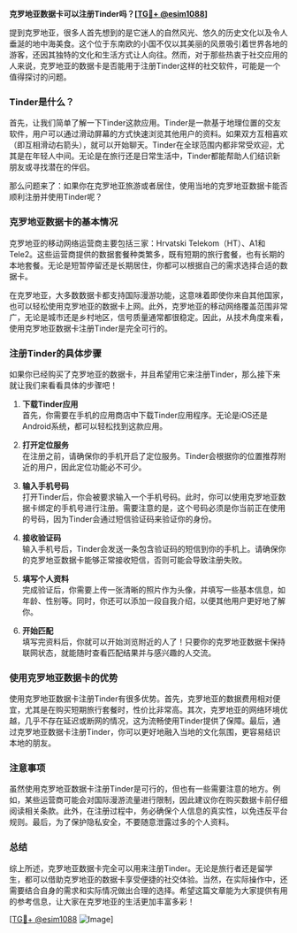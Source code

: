 **克罗地亚数据卡可以注册Tinder吗？[[TG💪+ @esim1088](https://t.me/s/esim1088)]**

提到克罗地亚，很多人首先想到的是它迷人的自然风光、悠久的历史文化以及令人垂涎的地中海美食。这个位于东南欧的小国不仅以其美丽的风景吸引着世界各地的游客，还因其独特的文化和生活方式让人向往。然而，对于那些热衷于社交应用的人来说，克罗地亚的数据卡是否能用于注册Tinder这样的社交软件，可能是一个值得探讨的问题。

### Tinder是什么？

首先，让我们简单了解一下Tinder这款应用。Tinder是一款基于地理位置的交友软件，用户可以通过滑动屏幕的方式快速浏览其他用户的资料。如果双方互相喜欢（即互相滑动右箭头），就可以开始聊天。Tinder在全球范围内都非常受欢迎，尤其是在年轻人中间。无论是在旅行还是日常生活中，Tinder都能帮助人们结识新朋友或寻找潜在的伴侣。

那么问题来了：如果你在克罗地亚旅游或者居住，使用当地的克罗地亚数据卡能否顺利注册并使用Tinder呢？

### 克罗地亚数据卡的基本情况

克罗地亚的移动网络运营商主要包括三家：Hrvatski Telekom（HT）、A1和Tele2。这些运营商提供的数据套餐种类繁多，既有短期的旅行套餐，也有长期的本地套餐。无论是短暂停留还是长期居住，你都可以根据自己的需求选择合适的数据卡。

在克罗地亚，大多数数据卡都支持国际漫游功能，这意味着即使你来自其他国家，也可以轻松使用克罗地亚的数据卡上网。此外，克罗地亚的移动网络覆盖范围非常广，无论是城市还是乡村地区，信号质量通常都很稳定。因此，从技术角度来看，使用克罗地亚数据卡注册Tinder是完全可行的。

### 注册Tinder的具体步骤

如果你已经购买了克罗地亚的数据卡，并且希望用它来注册Tinder，那么接下来就让我们来看看具体的步骤吧！

1. **下载Tinder应用**  
   首先，你需要在手机的应用商店中下载Tinder应用程序。无论是iOS还是Android系统，都可以轻松找到这款应用。

2. **打开定位服务**  
   在注册之前，请确保你的手机开启了定位服务。Tinder会根据你的位置推荐附近的用户，因此定位功能必不可少。

3. **输入手机号码**  
   打开Tinder后，你会被要求输入一个手机号码。此时，你可以使用克罗地亚数据卡绑定的手机号进行注册。需要注意的是，这个号码必须是你当前正在使用的号码，因为Tinder会通过短信验证码来验证你的身份。

4. **接收验证码**  
   输入手机号后，Tinder会发送一条包含验证码的短信到你的手机上。请确保你的克罗地亚数据卡能够正常接收短信，否则可能会导致注册失败。

5. **填写个人资料**  
   完成验证后，你需要上传一张清晰的照片作为头像，并填写一些基本信息，如年龄、性别等。同时，你还可以添加一段自我介绍，以便其他用户更好地了解你。

6. **开始匹配**  
   填写完资料后，你就可以开始浏览附近的人了！只要你的克罗地亚数据卡保持联网状态，就能随时查看匹配结果并与感兴趣的人交流。

### 使用克罗地亚数据卡的优势

使用克罗地亚数据卡注册Tinder有很多优势。首先，克罗地亚的数据费用相对便宜，尤其是在购买短期旅行套餐时，性价比非常高。其次，克罗地亚的网络环境优越，几乎不存在延迟或断网的情况，这为流畅使用Tinder提供了保障。最后，通过克罗地亚数据卡注册Tinder，你可以更好地融入当地的文化氛围，更容易结识本地的朋友。

### 注意事项

虽然使用克罗地亚数据卡注册Tinder是可行的，但也有一些需要注意的地方。例如，某些运营商可能会对国际漫游流量进行限制，因此建议你在购买数据卡前仔细阅读相关条款。此外，在注册过程中，务必确保个人信息的真实性，以免违反平台规则。最后，为了保护隐私安全，不要随意泄露过多的个人资料。

### 总结

综上所述，克罗地亚数据卡完全可以用来注册Tinder。无论是旅行者还是留学生，都可以借助克罗地亚的数据卡享受便捷的社交体验。当然，在实际操作中，还需要结合自身的需求和实际情况做出合理的选择。希望这篇文章能为大家提供有用的参考信息，让大家在克罗地亚的生活更加丰富多彩！

[[TG💪+ @esim1088](https://t.me/s/esim1088) ![Image](https://i.postimg.cc/4NQfJmqS/Snipaste-2025-05-13-00-14-12.png)]